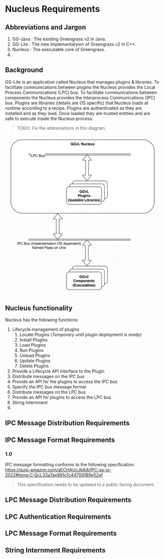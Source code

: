 # Nucleus Requirements

## Abbreviations and Jargon
1. GG-Java : The existing Greengrass v2 in Java.
2. GG-Lite : The new implementatyion of Greengrass v2 in C++.
3. Nucleus : The executable core of Greengrass.
4. 

## Background
GG-Lite is an application called Nucleus that manages plugins & libraries.  To facilitate communications between plugins
the Nucleus provides the Local Process Communications (LPC) bus.  To facilitate communications between components the
Nucleus provides the Interprocess Communications (IPC) bus.  Plugins are libraries (details are OS specific) that
Nucleus loads at runtime according to a recipe.  Plugins are authenticated as they are installed and as they load.
Once loaded they are trusted entities and are safe to execute inside the Nucleus process.

>TODO: Fix the abbreviations in this diagram.
> 
![](./images/top_level_nucleus_components.png "top level block diagram")


## Nucleus functionality
Nucleus has the following functions:
1. Lifecycle management of plugins
   1. Locate Plugins (_Temporary until plugin deployment is ready_)
   2. Install Plugins
   3. Load Plugins
   4. Run Plugins
   5. Unload Plugins
   6. Update Plugins
   7. Delete Plugins
2. Provide a Lifecycle API interface to the Plugin
3. Distribute messages on the IPC bus
4. Provide an API for the plugins to access the IPC bus
5. Specify the IPC bus message format
5. Distribute messages on the LPC bus
6. Provide an API for plugins to access the LPC bus
7. String Internment
8. 


## IPC Message Distribution Requirements

## IPC Message Format Requirements

### 1.0 

IPC message formatting conforms to the following specification: https://quip-amazon.com/aECHAUcJkIk8/IPC-as-is-2022#temp:C:QcL33a7ae991c1c44709189e52af
> This specification needs to be updated to a public facing document.


## LPC Message Distribution Requirements

## LPC Authentication Requirements

## LPC Message Format Requirements

## String Internment Requirements

